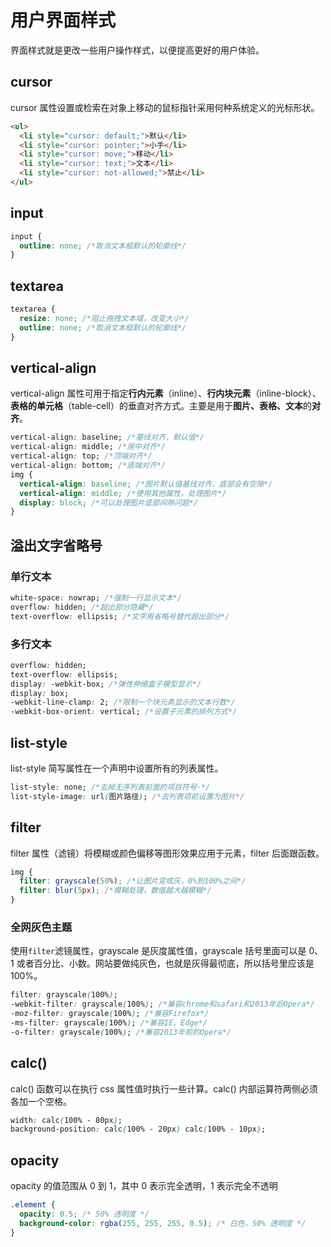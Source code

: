 # 用户界面样式

界面样式就是更改一些用户操作样式，以便提高更好的用户体验。

## cursor

cursor 属性设置或检索在对象上移动的鼠标指针采用何种系统定义的光标形状。

```html
<ul>
  <li style="cursor: default;">默认</li>
  <li style="cursor: pointer;">小手</li>
  <li style="cursor: move;">移动</li>
  <li style="cursor: text;">文本</li>
  <li style="cursor: not-allowed;">禁止</li>
</ul>
```

## input

```css
input {
  outline: none; /*取消文本框默认的轮廓线*/
}
```

## textarea

```css
textarea {
  resize: none; /*阻止拖拽文本域，改变大小*/
  outline: none; /*取消文本框默认的轮廓线*/
}
```

## vertical-align

vertical-align 属性可用于指定**行内元素**（inline）、**行内块元素**（inline-block）、**表格的单元格**（table-cell）的垂直对齐方式。主要是用于**图片、表格、文本**的**对齐**。

```css
vertical-align: baseline; /*基线对齐，默认值*/
vertical-align: middle; /*居中对齐*/
vertical-align: top; /*顶端对齐*/
vertical-align: bottom; /*底端对齐*/
img {
  vertical-align: baseline; /*图片默认值基线对齐，底部会有空隙*/
  vertical-align: middle; /*使用其他属性，处理图片*/
  display: block; /*可以处理图片底部间隙问题*/
}
```

## 溢出文字省略号

### 单行文本

```css
white-space: nowrap; /*强制一行显示文本*/
overflow: hidden; /*超出部分隐藏*/
text-overflow: ellipsis; /*文字用省略号替代超出部分*/
```

### 多行文本

```css
overflow: hidden;
text-overflow: ellipsis;
display: -webkit-box; /*弹性伸缩盒子模型显示*/
display: box;
-webkit-line-clamp: 2; /*限制一个块元素显示的文本行数*/
-webkit-box-orient: vertical; /*设置子元素的排列方式*/
```

## list-style

list-style 简写属性在一个声明中设置所有的列表属性。

```css
list-style: none; /*去掉无序列表前面的项目符号·*/
list-style-image: url(图片路径); /*去列表项前设置为图片*/
```

## filter

filter 属性（滤镜）将模糊或颜色偏移等图形效果应用于元素，filter 后面跟函数。

```css
img {
  filter: grayscale(50%); /*让图片变成灰，0%到100%之间*/
  filter: blur(5px); /*模糊处理，数值越大越模糊*/
}
```

### 全网灰色主题

使用`filter`滤镜属性，grayscale 是灰度属性值，grayscale 括号里面可以是 0、1 或者百分比、小数。网站要做纯灰色，也就是灰得最彻底，所以括号里应该是 100%。

```css
filter: grayscale(100%);
-webkit-filter: grayscale(100%); /*兼容chrome和safari和2013年后Opera*/
-moz-filter: grayscale(100%); /*兼容Firefox*/
-ms-filter: grayscale(100%); /*兼容IE、Edge*/
-o-filter: grayscale(100%); /*兼容2013年前的Opera*/
```

## calc()

calc() 函数可以在执行 css 属性值时执行一些计算。calc() 内部运算符两侧必须各加一个空格。

```css
width: calc(100% - 80px);
background-position: calc(100% - 20px) calc(100% - 10px);
```

## opacity

opacity 的值范围从 0 到 1，其中 0 表示完全透明，1 表示完全不透明

```css
.element {
  opacity: 0.5; /* 50% 透明度 */
  background-color: rgba(255, 255, 255, 0.5); /* 白色，50% 透明度 */
}
```
